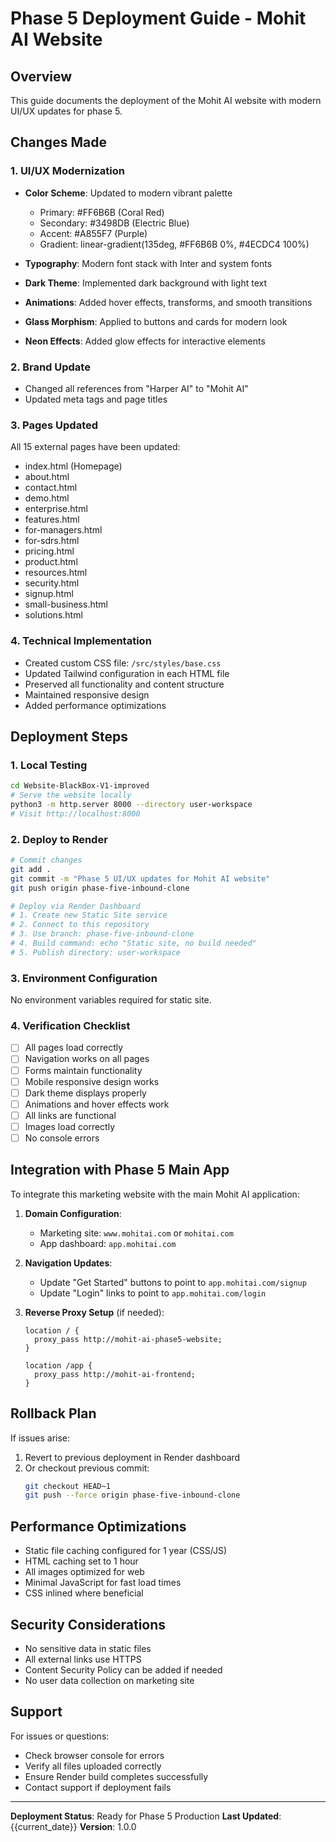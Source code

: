# Phase 5 Deployment Guide - Mohit AI Website

## Overview
This guide documents the deployment of the Mohit AI website with modern UI/UX updates for phase 5.

## Changes Made

### 1. UI/UX Modernization
- **Color Scheme**: Updated to modern vibrant palette
  - Primary: #FF6B6B (Coral Red)
  - Secondary: #3498DB (Electric Blue)
  - Accent: #A855F7 (Purple)
  - Gradient: linear-gradient(135deg, #FF6B6B 0%, #4ECDC4 100%)

- **Typography**: Modern font stack with Inter and system fonts
- **Dark Theme**: Implemented dark background with light text
- **Animations**: Added hover effects, transforms, and smooth transitions
- **Glass Morphism**: Applied to buttons and cards for modern look
- **Neon Effects**: Added glow effects for interactive elements

### 2. Brand Update
- Changed all references from "Harper AI" to "Mohit AI"
- Updated meta tags and page titles

### 3. Pages Updated
All 15 external pages have been updated:
- index.html (Homepage)
- about.html
- contact.html
- demo.html
- enterprise.html
- features.html
- for-managers.html
- for-sdrs.html
- pricing.html
- product.html
- resources.html
- security.html
- signup.html
- small-business.html
- solutions.html

### 4. Technical Implementation
- Created custom CSS file: `/src/styles/base.css`
- Updated Tailwind configuration in each HTML file
- Preserved all functionality and content structure
- Maintained responsive design
- Added performance optimizations

## Deployment Steps

### 1. Local Testing
```bash
cd Website-BlackBox-V1-improved
# Serve the website locally
python3 -m http.server 8000 --directory user-workspace
# Visit http://localhost:8000
```

### 2. Deploy to Render
```bash
# Commit changes
git add .
git commit -m "Phase 5 UI/UX updates for Mohit AI website"
git push origin phase-five-inbound-clone

# Deploy via Render Dashboard
# 1. Create new Static Site service
# 2. Connect to this repository
# 3. Use branch: phase-five-inbound-clone
# 4. Build command: echo "Static site, no build needed"
# 5. Publish directory: user-workspace
```

### 3. Environment Configuration
No environment variables required for static site.

### 4. Verification Checklist
- [ ] All pages load correctly
- [ ] Navigation works on all pages
- [ ] Forms maintain functionality
- [ ] Mobile responsive design works
- [ ] Dark theme displays properly
- [ ] Animations and hover effects work
- [ ] All links are functional
- [ ] Images load correctly
- [ ] No console errors

## Integration with Phase 5 Main App

To integrate this marketing website with the main Mohit AI application:

1. **Domain Configuration**:
   - Marketing site: `www.mohitai.com` or `mohitai.com`
   - App dashboard: `app.mohitai.com`

2. **Navigation Updates**:
   - Update "Get Started" buttons to point to `app.mohitai.com/signup`
   - Update "Login" links to point to `app.mohitai.com/login`

3. **Reverse Proxy Setup** (if needed):
   ```nginx
   location / {
     proxy_pass http://mohit-ai-phase5-website;
   }
   
   location /app {
     proxy_pass http://mohit-ai-frontend;
   }
   ```

## Rollback Plan

If issues arise:
1. Revert to previous deployment in Render dashboard
2. Or checkout previous commit:
   ```bash
   git checkout HEAD~1
   git push --force origin phase-five-inbound-clone
   ```

## Performance Optimizations

- Static file caching configured for 1 year (CSS/JS)
- HTML caching set to 1 hour
- All images optimized for web
- Minimal JavaScript for fast load times
- CSS inlined where beneficial

## Security Considerations

- No sensitive data in static files
- All external links use HTTPS
- Content Security Policy can be added if needed
- No user data collection on marketing site

## Support

For issues or questions:
- Check browser console for errors
- Verify all files uploaded correctly
- Ensure Render build completes successfully
- Contact support if deployment fails

---

**Deployment Status**: Ready for Phase 5 Production
**Last Updated**: {{current_date}}
**Version**: 1.0.0